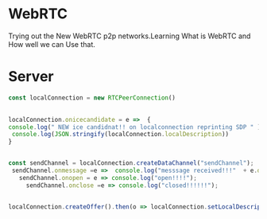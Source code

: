 # WebRTC
Trying out the New WebRTC p2p networks.Learning What is WebRTC and How well we can Use that.

# Server
```js
const localConnection = new RTCPeerConnection()
 

localConnection.onicecandidate = e =>  {
console.log(" NEW ice candidnat!! on localconnection reprinting SDP " )
 console.log(JSON.stringify(localConnection.localDescription))
}


const sendChannel = localConnection.createDataChannel("sendChannel");
 sendChannel.onmessage =e =>  console.log("messsage received!!!"  + e.data )
   sendChannel.onopen = e => console.log("open!!!!");
     sendChannel.onclose =e => console.log("closed!!!!!!");


localConnection.createOffer().then(o => localConnection.setLocalDescription(o) )
```
